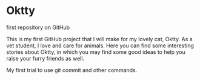 Oktty
=====

first repository on GitHub

This is my first GitHub project that I will make for my lovely cat, Oktty. As a vet student, I love and care for animals. Here you can find some interesting stories about Oktty, in which you may find some good ideas to help you raise your furry friends as well.

My first trial to use git commit and other commands.
